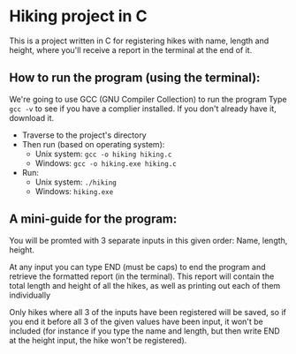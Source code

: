 # Hiking project in C
This is a project written in C for registering hikes with name, length and height, where you'll receive a report in the terminal at the end of it.

## How to run the program (using the terminal):
We're going to use GCC (GNU Compiler Collection) to run the program
Type `gcc -v` to see if you have a complier installed. If you don't already have it, download it.
* Traverse to the project's directory
* Then run (based on operating system):
  * Unix system: `gcc -o hiking hiking.c`
  * Windows: `gcc -o hiking.exe hiking.c`
* Run: 
  * Unix system: `./hiking`
  * Windows: `hiking.exe`

## A mini-guide for the program:
You will be promted with 3 separate inputs in this given order: Name, length, height.

At any input you can type END (must be caps) to end the program and retrieve the formatted report (in the terminal). This report will contain the total length and height of all the hikes, as well as printing out each of them individually

Only hikes where all 3 of the inputs have been registered will be saved, so if you end it before all 3 of the given values have been input, it won't be included (for instance if you type the name and length, but then write END at the height input, the hike won't be registered).
